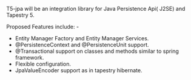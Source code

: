 T5-jpa will be an integration library for Java Persistence Api( J2SE) and Tapestry 5.

Proposed Features include: -

  * Entity Manager Factory and Entity Manager Services.
  * @PersistenceContext and @PersistenceUnit support.
  * @Transactional support on classes and methods similar to spring framework.
  * Flexible configuration.
  * JpaValueEncoder support as in tapestry hibernate.
